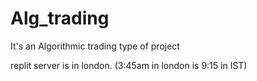 # Alg_trading
It's an Algorithmic trading type of project 

replit server is in london. 
(3:45am in london is 9:15 in IST)
